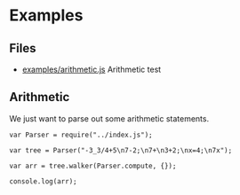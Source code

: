 # Examples

## Files

* [examples/arithmetic.js](#arithmetic "save: |jshint") Arithmetic test


## Arithmetic

We just want to parse out some arithmetic statements. 

    var Parser = require("../index.js");

    var tree = Parser("-3_3/4+5\n7-2;\n7+\n3+2;\nx=4;\n7x");

    var arr = tree.walker(Parser.compute, {});

    console.log(arr);